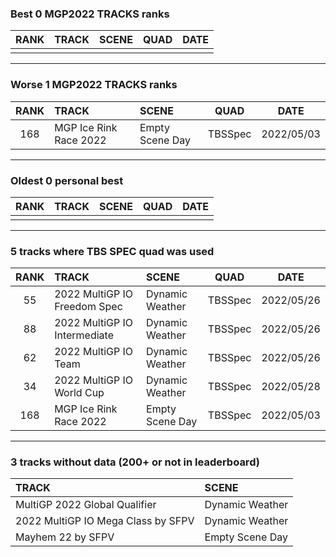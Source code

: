 ### Best 0 MGP2022 TRACKS ranks
|RANK|TRACK|SCENE|QUAD|DATE|
|:---:|:---|:---|:---:|:---:|
||||||
---
### Worse 1 MGP2022 TRACKS ranks
|RANK|TRACK|SCENE|QUAD|DATE|
|:---:|:---|:---|:---:|:---:|
|168|MGP Ice Rink Race 2022|Empty Scene Day|TBSSpec|2022/05/03|
---
### Oldest 0 personal best
|RANK|TRACK|SCENE|QUAD|DATE|
|:---:|:---|:---|:---:|:---:|
||||||
---
### 5 tracks where TBS SPEC quad was used
|RANK|TRACK|SCENE|QUAD|DATE|
|:---:|:---|:---|:---:|:---:|
|55|2022 MultiGP IO Freedom Spec|Dynamic Weather|TBSSpec|2022/05/26|
|88|2022 MultiGP IO Intermediate|Dynamic Weather|TBSSpec|2022/05/26|
|62|2022 MultiGP IO Team|Dynamic Weather|TBSSpec|2022/05/26|
|34|2022 MultiGP IO World Cup|Dynamic Weather|TBSSpec|2022/05/28|
|168|MGP Ice Rink Race 2022|Empty Scene Day|TBSSpec|2022/05/03|
---
### 3 tracks without data (200+ or not in leaderboard)
|TRACK|SCENE|
|:---|:---|
|MultiGP 2022 Global Qualifier|Dynamic Weather|
|2022 MultiGP IO Mega Class by SFPV|Dynamic Weather|
|Mayhem 22 by SFPV|Empty Scene Day|
